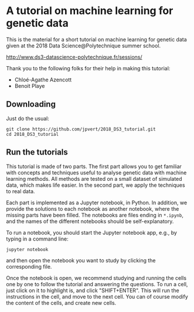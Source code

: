# A tutorial on machine learning for genetic data

This is the material for a short tutorial on machine learning for genetic data given at the 2018 Data Science@Polytechnique summer school.

http://www.ds3-datascience-polytechnique.fr/sessions/

Thank you to the following folks for their help in making this tutorial:
* Chloé-Agathe Azencott
* Benoit Playe

## Downloading

Just do the usual: 

```
git clone https://github.com/jpvert/2018_DS3_tutorial.git
cd 2018_DS3_tutorial
```

## Run the tutorials

This tutorial is made of two parts. The first part allows you to get familiar with concepts and techniques useful to analyse genetic data with machine learning methods. All methods are tested on a small dataset of simulated data, which makes life easier. In the second part, we apply the techniques to real data.

Each part is implemented as a Jupyter notebook, in Python. In addition, we provide the solutions to each notebook as another notebook, where the missing parts have been filled. The notebooks are files ending in `*.ipynb`, and the names of the different notebooks should be self-explanatory.

To run a notebook, you should start the Jupyter notebook app, e.g., by typing in a command line:
```
jupyter notebook
```
and then open the notebook you want to study by clicking the corresponding file.

Once the notebook is open, we recommend studying and running the cells one by one to follow the tutorial and answering the questions. To run a cell, just click on it to highlight is, and click "SHIFT+ENTER". This will run the instructions in the cell, and move to the next cell. You can of course modify the content of the cells, and create new cells.
